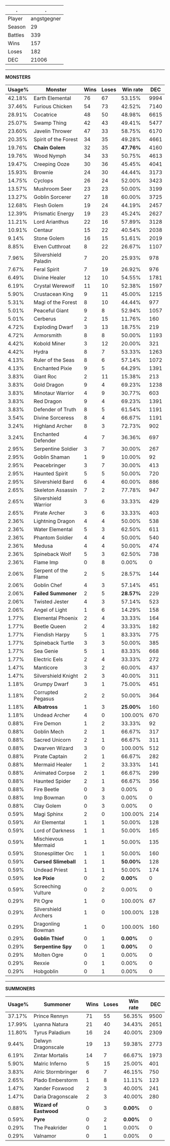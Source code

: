 .|.
|-|-
Player|angstgegner
Season|29
Battles|339
Wins|157
Loses|182
DEC|21006

---
**MONSTERS**

Usage%|Monster|Wins|Loses|Win rate|DEC|
-|-|-|-|-|-|
42.18%|Earth Elemental|76|67|53.15%|9994|
37.46%|Furious Chicken|54|73|42.52%|7140|
28.91%|Cocatrice|48|50|48.98%|6615|
25.07%|Swamp Thing|42|43|49.41%|5477|
23.60%|Javelin Thrower|47|33|58.75%|6170|
20.35%|Spirit of the Forest|34|35|49.28%|4661|
19.76%|**Chain Golem**|32|35|**47.76%**|4160|
19.76%|Wood Nymph|34|33|50.75%|4613|
19.47%|Creeping Ooze|30|36|45.45%|4041|
15.93%|Brownie|24|30|44.44%|3173|
14.75%|Cyclops|26|24|52.00%|3423|
13.57%|Mushroom Seer|23|23|50.00%|3199|
13.27%|Goblin Sorcerer|27|18|60.00%|3725|
12.68%|Flesh Golem|19|24|44.19%|2457|
12.39%|Prismatic Energy|19|23|45.24%|2627|
11.21%|Lord Arianthus|22|16|57.89%|3128|
10.91%|Centaur|15|22|40.54%|2038|
9.14%|Stone Golem|16|15|51.61%|2019|
8.85%|Elven Cutthroat|8|22|26.67%|1107|
7.96%|Silvershield Paladin|7|20|25.93%|978|
7.67%|Feral Spirit|7|19|26.92%|976|
6.49%|Divine Healer|12|10|54.55%|1781|
6.19%|Crystal Werewolf|11|10|52.38%|1597|
5.90%|Crustacean King|9|11|45.00%|1215|
5.31%|Magi of the Forest|8|10|44.44%|977|
5.01%|Peaceful Giant|9|8|52.94%|1057|
5.01%|Cerberus|2|15|11.76%|160|
4.72%|Exploding Dwarf|3|13|18.75%|219|
4.72%|Armorsmith|8|8|50.00%|1193|
4.42%|Kobold Miner|3|12|20.00%|321|
4.42%|Hydra|8|7|53.33%|1263|
4.13%|Ruler of the Seas|8|6|57.14%|1072|
4.13%|Enchanted Pixie|9|5|64.29%|1391|
3.83%|Giant Roc|2|11|15.38%|213|
3.83%|Gold Dragon|9|4|69.23%|1238|
3.83%|Minotaur Warrior|4|9|30.77%|603|
3.83%|Red Dragon|9|4|69.23%|1391|
3.83%|Defender of Truth|8|5|61.54%|1191|
3.54%|Divine Sorceress|8|4|66.67%|1191|
3.24%|Highland Archer|8|3|72.73%|902|
3.24%|Enchanted Defender|4|7|36.36%|697|
2.95%|Serpentine Soldier|3|7|30.00%|267|
2.95%|Goblin Shaman|1|9|10.00%|92|
2.95%|Peacebringer|3|7|30.00%|413|
2.95%|Haunted Spirit|5|5|50.00%|720|
2.95%|Silvershield Bard|6|4|60.00%|886|
2.65%|Skeleton Assassin|7|2|77.78%|947|
2.65%|Silvershield Warrior|3|6|33.33%|429|
2.65%|Pirate Archer|3|6|33.33%|403|
2.36%|Lightning Dragon|4|4|50.00%|538|
2.36%|Water Elemental|5|3|62.50%|611|
2.36%|Phantom Soldier|4|4|50.00%|540|
2.36%|Medusa|4|4|50.00%|474|
2.36%|Spineback Wolf|5|3|62.50%|738|
2.36%|Flame Imp|0|8|0.00%|0|
2.06%|Serpent of the Flame|2|5|28.57%|144|
2.06%|Goblin Chef|4|3|57.14%|451|
2.06%|**Failed Summoner**|2|5|**28.57%**|229|
2.06%|Twisted Jester|4|3|57.14%|523|
2.06%|Angel of Light|1|6|14.29%|158|
1.77%|Elemental Phoenix|2|4|33.33%|164|
1.77%|Beetle Queen|2|4|33.33%|182|
1.77%|Fiendish Harpy|5|1|83.33%|775|
1.77%|Spineback Turtle|3|3|50.00%|385|
1.77%|Sea Genie|5|1|83.33%|668|
1.77%|Electric Eels|2|4|33.33%|272|
1.47%|Manticore|3|2|60.00%|437|
1.47%|Silvershield Knight|2|3|40.00%|311|
1.18%|Grumpy Dwarf|3|1|75.00%|451|
1.18%|Corrupted Pegasus|2|2|50.00%|364|
1.18%|**Albatross**|1|3|**25.00%**|160|
1.18%|Undead Archer|4|0|100.00%|670|
0.88%|Fire Demon|1|2|33.33%|92|
0.88%|Goblin Mech|2|1|66.67%|317|
0.88%|Sacred Unicorn|2|1|66.67%|311|
0.88%|Dwarven Wizard|3|0|100.00%|512|
0.88%|Pirate Captain|2|1|66.67%|282|
0.88%|Mermaid Healer|1|2|33.33%|141|
0.88%|Animated Corpse|2|1|66.67%|299|
0.88%|Haunted Spider|2|1|66.67%|356|
0.88%|Fire Beetle|0|3|0.00%|0|
0.88%|Imp Bowman|0|3|0.00%|0|
0.88%|Clay Golem|0|3|0.00%|0|
0.59%|Magi Sphinx|2|0|100.00%|214|
0.59%|Air Elemental|1|1|50.00%|128|
0.59%|Lord of Darkness|1|1|50.00%|165|
0.59%|Mischievous Mermaid|1|1|50.00%|135|
0.59%|Stonesplitter Orc|1|1|50.00%|160|
0.59%|**Cursed Slimeball**|1|1|**50.00%**|128|
0.59%|Undead Priest|1|1|50.00%|174|
0.59%|**Ice Pixie**|0|2|**0.00%**|0|
0.59%|Screeching Vulture|0|2|0.00%|0|
0.29%|Pit Ogre|1|0|100.00%|67|
0.29%|Silvershield Archers|1|0|100.00%|128|
0.29%|Dragonling Bowman|1|0|100.00%|160|
0.29%|**Goblin Thief**|0|1|**0.00%**|0|
0.29%|**Serpentine Spy**|0|1|**0.00%**|0|
0.29%|Molten Ogre|0|1|0.00%|0|
0.29%|Rexxie|0|1|0.00%|0|
0.29%|Hobgoblin|0|1|0.00%|0|

---
**SUMMONERS**

Usage%|Summoner|Wins|Loses|Win rate|DEC|
-|-|-|-|-|-|
37.17%|Prince Rennyn|71|55|56.35%|9500|
17.99%|Lyanna Natura|21|40|34.43%|2651|
11.80%|Tyrus Paladium|16|24|40.00%|2309|
9.44%|Delwyn Dragonscale|19|13|59.38%|2773|
6.19%|Zintar Mortalis|14|7|66.67%|1973|
5.90%|Malric Inferno|5|15|25.00%|401|
3.83%|Alric Stormbringer|6|7|46.15%|750|
2.65%|Plado Emberstorm|1|8|11.11%|123|
1.47%|Xander Foxwood|2|3|40.00%|241|
1.47%|Daria Dragonscale|2|3|40.00%|280|
0.88%|**Wizard of Eastwood**|0|3|**0.00%**|0|
0.59%|**Pyre**|0|2|**0.00%**|0|
0.29%|The Peakrider|0|1|0.00%|0|
0.29%|Valnamor|0|1|0.00%|0|
